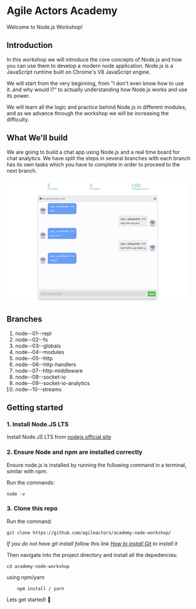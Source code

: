 # Agile Actors Academy

Welcome to Node.js Workshop!

## Introduction

In this workshop we will introduce the core concepts of Node.js and how you can use them to develop a modern node application. Node.js is a JavaScript runtime built on Chrome's V8 JavaScript engine.

We will start from the very beginning, from "I don't even know how to use it..and why would I?“ to actually understanding how Node.js works and use its power.

We will learn all the logic and practice behind Node.js in different modules, and as we advance through the workshop we will be increasing the difficulty.

## What We'll build

We are going to build a chat app using Node.js and a real time board for chat analytics. We have split the steps in several branches with each branch has its own tasks which you have to complete in order to proceed to the next branch.

<div style="width: 100%; display: flex; justifyContent: space-between">
  <div style="margin-right: 5px">
    <img alt="node-app-1" src="./static/images/node-chat.png" width="100%">
  </div>
</div>

## Branches

1. node--01--repl
2. node--02--fs
4. node--03--globals
5. node--04--modules
6. node--05--http
7. node--06--http-handlers
8. node--07--http-middleware
9. node--08--socket-io
10. node--09--socket-io-analytics
11. node--10--streams

## Getting started

### 1. Install Node.JS LTS

Install Node.JS LTS from [nodejs official site](https://nodejs.org/en/download/)

### 2. Ensure Node and npm are installed correctly

Ensure node.js is installed by running the following command in a terminal, similar with npm.

Run the commands:

```
node -v
```

### 3. Clone this repo

Run the command:

```
git clone https://github.com/agileactors/academy-node-workshop/
```

_If you do not have git install follow this link [How to install Git](https://git-scm.com/book/en/v2/Getting-Started-Installing-Git) to install it_

Then navigate into the project directory and install all the depedencies:

```
cd academy-node-workshop
```

using npm/yarn

```
    npm install / yarn 
```


Lets get started! :tada:
